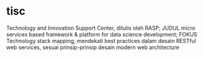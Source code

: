 # tisc
Technology and Innovation Support Center,
ditulis oleh RASP;
JUDUL micro services based framework & platform for data science development;
FOKUS Technology stack mapping, mendekati best practices dalam desain RESTful web services, sesuai prinsip-prinsip desain modern web architecture
